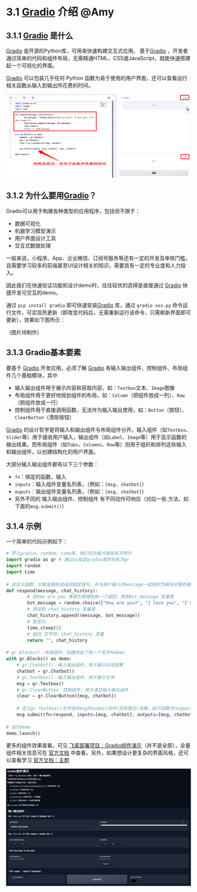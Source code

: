 # 3.1 [Gradio](https://www.gradio.app/) 介绍 @Amy

## 3.1.1 [Gradio](https://www.gradio.app/) 是什么

[Gradio](https://www.gradio.app/) 是开源的Python库，可用来快速构建交互式应用。
​基于[Gradio](https://www.gradio.app/) ，开发者通过简单的代码和组件布局，无需精通HTML、CSS或JavaScript，就能快速搭建起一个可视化的界面。

[Gradio](https://www.gradio.app/) 可以包装几乎任何 Python 函数为易于使用的用户界面，还可以查看运行相关函数从输入到输出所花费的时间。

![显示消耗时间](./images/show_time.png)

## 3.1.2 为什么要用[Gradio](https://www.gradio.app/)？

Gradio可以用于构建各种类型的应用程序，包括但不限于：

- 数据可视化
- 机器学习模型演示
- 用户界面设计工具
- 交互式数据处理

一般来说，小程序、App、企业微信、订阅号服务等还有一定的开发及审核门槛，且需要学习较多的前端甚至UI设计相关的知识，需要具有一定的专业度和人力投入。

因此我们在快速验证功能和设计demo时，往往较优的选择是直接通过 [Gradio](https://www.gradio.app/) 快捷开发可交互的demo。

通过 `pip install gradio` 即可快速安装[Gradio](https://www.gradio.app/) 库，通过 `gradio xxx.py` 命令运行文件，可实现热更新（即改变代码后，无需重新运行该命令，只需刷新界面即可更新），效果如下图所示：

（图片待制作）

## 3.1.3 Gradio基本要素

要基于 [Gradio](https://www.gradio.app/) 开发应用，必须了解 [Gradio](https://www.gradio.app/) 有输入输出组件、控制组件、布局组件几个基础模块，其中
- 输入输出组件用于展示内容和获取内容，如：`Textbox`文本、`Image`图像
- 布局组件用于更好地规划组件的布局，如：`Column`（把组件放成一列）、`Row`（把组件放成一行）
- 控制组件用于直接调用函数，无法作为输入输出使用，如：`Button`（按钮）、`ClearButton`（清除按钮）

[Gradio](https://www.gradio.app/) 的设计哲学是将输入和输出组件与布局组件分开。输入组件（如`Textbox`、`Slider`等）用于接收用户输入，输出组件（如`Label`、`Image`等）用于显示函数的输出结果。而布局组件（如`Tabs`、`Columns`、`Row`等）则用于组织和排列这些输入和输出组件，以创建结构化的用户界面。

大部分输入输出组件都有以下三个参数：
- `fn`：绑定的函数，输入
- `inputs`：输入组件变量名列表，（例如：`[msg, chatbot]`）
- `ouputs`：输出组件变量名列表，（例如：`[msg, chatbot]`）
- 另外不同的 输入输出组件、控制组件 有不同动作可响应（对应一些.方法，如下面的`msg.submit()`）

## 3.1.4 示例
一个简单的代码示例如下：

```python
# 导入gradio、random、time库，他们的功能大致如名字所示
import gradio as gr # 通过as指定gradio库的别名为gr
import random
import time

# 自定义函数，功能是随机选返回指定语句，并与用户输入的message一起组织为聊天记录的格式返回
def respond(message, chat_history):
        # 在How are you 等语句里随机挑一个返回，放到bot_message 变量里
        bot_message = random.choice(["How are you?", "I love you", "I'm very hungry"])
        # 添加到 chat_history 变量里
        chat_history.append((message, bot_message))
        # 暂定2s
        time.sleep(2)
        # 返回 空字符，chat_history 变量
        return "", chat_history

# gr.Blocks()：布局组件，创建并给了他一个名字叫demo
with gr.Blocks() as demo:
    # gr.Chatbot()：输入输出组件，用于展示对话效果
    chatbot = gr.Chatbot()
    # gr.Textbox()：输入输出组件，用于展示文字
    msg = gr.Textbox()
    # gr.ClearButton：控制组件，用于清空输入输出组件
    clear = gr.ClearButton([msg, chatbot])

    # 定义gr.Textbox()文字组件msg的submit动作(回车提交)效果，执行函数为respond, 第一个[msg, chatbot]是输入，第二个[msg, chatbot]是输出
    msg.submit(fn=respond, inputs=[msg, chatbot], outputs=[msg, chatbot])

# 运行demo
demo.launch()
```

更多的组件效果查看，可见 [飞桨部署项目：Gradio组件演示](https://aistudio.baidu.com/application/detail/30723)（并不是全部），全量组件相关信息可在 [官方文档](https://www.gradio.app/guides/quickstart) 中查看，另外，如果想设计更复杂的界面风格，还可以查看学习 [官方文档：主题](https://www.gradio.app/guides/theming-guide)

![Gradio组件演示](./images/gradio_demo.png)
